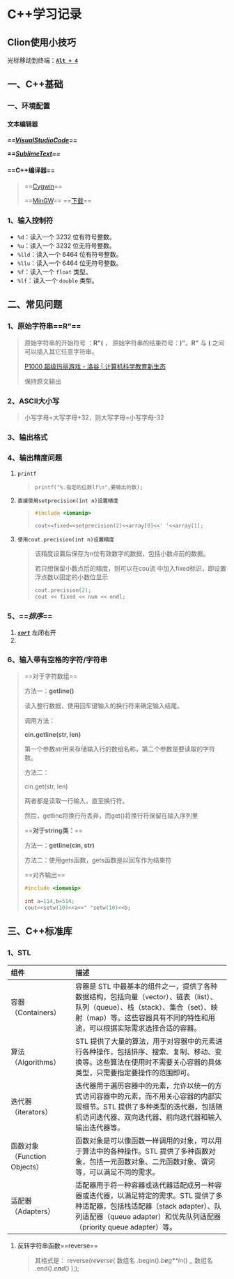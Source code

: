 # C++学习记录

## Clion使用小技巧

光标移动到终端：**<u>`Alt + 4`</u>**

## 一、C++基础

### 一、环境配置

#### 文本编辑器

***==[VisualStudioCode](https://code.visualstudio.com/)==***

***==[SublimeText](https://www.sublimetext.com/)==***

#### **==C++编译器==**

> ==[Cygwin](**https://www.cygwin.com/**)==
>
> ==[MinGW]([mingw-w64.org](https://www.mingw-w64.org/))== ==[下载](https://www.mingw-w64.org/downloads/)==

### 1、输入控制符

- `%d`：读入一个 3232 位有符号整数。
- `%u`：读入一个 3232 位无符号整数。
- `%lld`：读入一个 6464 位有符号整数。
- `%llu`：读入一个 6464 位无符号整数。
- `%f`：读入一个 `float` 类型。
- `%lf`：读入一个 `double` 类型。

## 二、常见问题

### 1、原始字符串==R"==

> 原始字符串的开始符号 ：**R"(** ， 原始字符串的结束符号：**)"**。**R"** 与 **(** 之间可以插入其它任意字符串。
>
> [P1000 超级玛丽游戏 - 洛谷 | 计算机科学教育新生态](https://www.luogu.com.cn/problem/P1000)
>
> 保持原文输出

### 2、ASCII大小写

> 小写字母=大写字母+32，则大写字母=小写字母-32

### 3、输出格式

### 4、输出精度问题

1. `printf`

   > `printf("%.指定的位数lf\n",要输出的数);`

2. `直接使用setprecision(int n)设置精度`

   > ```c++
   > #include <iomanip>
   > 
   > cout<<fixed<<setprecision(2)<<array[0]<<' '<<array[1];
   > ```
   >
   > 

3. `使用cout.precision(int n)设置精度`

   > 该精度设置后保存为n位有效数字的数据，包括小数点前的数据。
   >
   > 若只想保留小数点后的精度，则可以在cou流 中加入fixed标识，即设置浮点数以固定的小数位显示
   >
   > ```c++
   > cout.precision(2);
   > cout << fixed << num << endl;
   > ```
   >
   > 

### 5、==*排序*==

1. ***<u>`sort`</u>*** 左闭右开
2. 



### 6、输入带有空格的字符/字符串

> ==对于字符数组==
>
> 方法一：**getline()**
>
> 读入整行数据，使用回车键输入的换行符来确定输入结尾。
>
> 调用方法：
>
> **cin.getline(str, len)**
>
> 第一个参数str用来存储输入行的数组名称，第二个参数是要读取的字符数。
>
> 方法二：
>
> cin.get(str, len)
>
> 两者都是读取一行输入，直至换行符。
>
> 然后，getline将换行符丢弃，而get()将换行符保留在输入序列里
>
> ==**对于string类：**==
>
> 方法一：**getline(cin, str)**
>
> 方法二：使用gets函数，gets函数是以回车作为结束符
>
>  
>
> ==对齐输出==
>
> ```cpp
> #include <iomanip>
>  
> int a=114,b=514;
> cout<<setw(10)<<a<<" "setw(10)<<b;
> ```
>
> 





























































































## 三、C++标准库

### 1、STL

| 组件                         | 描述                                                         |
| :--------------------------- | :----------------------------------------------------------- |
| 容器（Containers）           | 容器是 STL 中最基本的组件之一，提供了各种数据结构，包括向量（vector）、链表（list）、队列（queue）、栈（stack）、集合（set）、映射（map）等。这些容器具有不同的特性和用途，可以根据实际需求选择合适的容器。 |
| 算法（Algorithms）           | STL 提供了大量的算法，用于对容器中的元素进行各种操作，包括排序、搜索、复制、移动、变换等。这些算法在使用时不需要关心容器的具体类型，只需要指定要操作的范围即可。 |
| 迭代器（iterators）          | 迭代器用于遍历容器中的元素，允许以统一的方式访问容器中的元素，而不用关心容器的内部实现细节。STL 提供了多种类型的迭代器，包括随机访问迭代器、双向迭代器、前向迭代器和输入输出迭代器等。 |
| 函数对象（Function Objects） | 函数对象是可以像函数一样调用的对象，可以用于算法中的各种操作。STL 提供了多种函数对象，包括一元函数对象、二元函数对象、谓词等，可以满足不同的需求。 |
| 适配器（Adapters）           | 适配器用于将一种容器或迭代器适配成另一种容器或迭代器，以满足特定的需求。STL 提供了多种适配器，包括栈适配器（stack adapter）、队列适配器（queue adapter）和优先队列适配器（priority queue adapter）等。 |

 1. 反转字符串函数==reverse==

    > 其格式是： reverse(*re**v**erse*( 数组名 .begin().*b**e**g**in*() ,, 数组名 .end().*e**n**d*() ););

